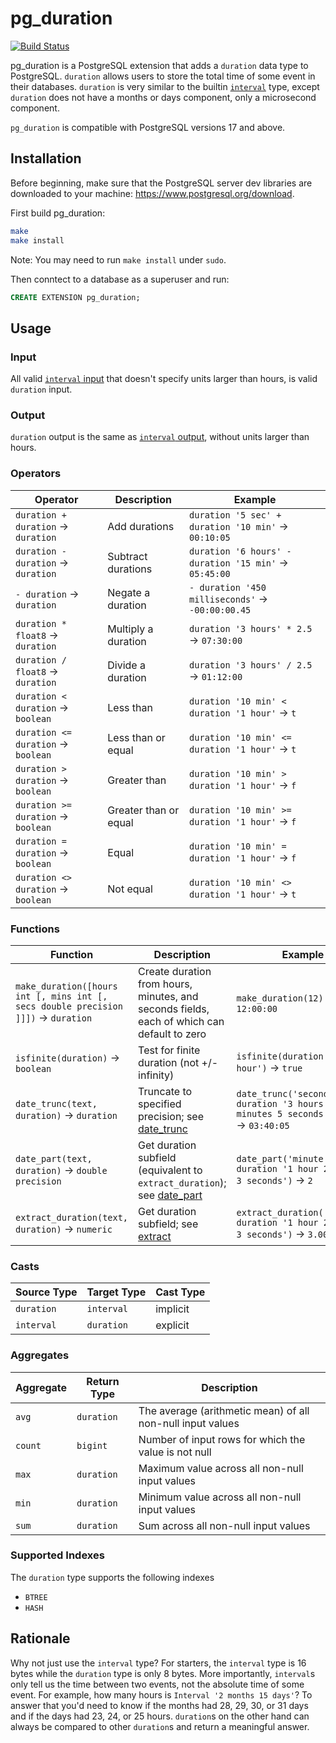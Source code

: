 # pg_duration

[![Build Status](https://github.com/jkosh44/pg_duration/workflows/CI/badge.svg)](https://github.com/jkosh44/pg_duration/actions)

pg_duration is a PostgreSQL extension that adds a `duration` data type to PostgreSQL. `duration` allows users to store
the total time of some event in their databases. `duration` is very similar to the builtin
[`interval`](https://www.postgresql.org/docs/17/datatype-datetime.html) type, except `duration` does not have a months
or days component, only a microsecond component.

`pg_duration` is compatible with PostgreSQL versions 17 and above.

## Installation

Before beginning, make sure that the PostgreSQL server dev libraries are downloaded to your
machine: https://www.postgresql.org/download.

First build pg_duration:

```bash
make
make install
```

Note: You may need to run `make install` under `sudo`.

Then conntect to a database as a superuser and run:

```SQL
CREATE EXTENSION pg_duration;
```

## Usage

### Input

All valid [`interval` input](https://www.postgresql.org/docs/current/datatype-datetime.html#DATATYPE-INTERVAL-INPUT)
that doesn't specify units larger than hours, is valid `duration` input.

### Output

`duration` output is the same as
[`interval` output](https://www.postgresql.org/docs/current/datatype-datetime.html#DATATYPE-INTERVAL-OUTPUT), without
units larger than hours.

### Operators

| Operator                            | Description           | Example                                                |
|-------------------------------------|-----------------------|--------------------------------------------------------|
| `duration + duration` -> `duration` | Add durations         | `duration '5 sec' + duration '10 min'` -> `00:10:05`   |
| `duration - duration` -> `duration` | Subtract durations    | `duration '6 hours' - duration '15 min'` -> `05:45:00` |
| `- duration` -> `duration`          | Negate a duration     | `- duration '450 milliseconds'` -> `-00:00:00.45`      |
| `duration * float8` -> `duration`   | Multiply a duration   | `duration '3 hours' * 2.5` -> `07:30:00`               |
| `duration / float8` -> `duration`   | Divide a duration     | `duration '3 hours' / 2.5` -> `01:12:00`               |
| `duration < duration` -> `boolean`  | Less than             | `duration '10 min' < duration '1 hour'` -> `t`         |
| `duration <= duration` -> `boolean` | Less than or equal    | `duration '10 min' <= duration '1 hour'` -> `t`        |
| `duration > duration` -> `boolean`  | Greater than          | `duration '10 min' > duration '1 hour'` -> `f`         |
| `duration >= duration` -> `boolean` | Greater than or equal | `duration '10 min' >= duration '1 hour'` -> `f`        |
| `duration = duration` -> `boolean`  | Equal                 | `duration '10 min' = duration '1 hour'` -> `f`         |
| `duration <> duration` -> `boolean` | Not equal             | `duration '10 min' <> duration '1 hour'` -> `t`        |

### Functions

| Function                                                                           | Description                                                                                | Example                                                                             |
|------------------------------------------------------------------------------------|--------------------------------------------------------------------------------------------|-------------------------------------------------------------------------------------|
| `make_duration([hours int [, mins int [, secs double precision ]]])` -> `duration` | Create duration from hours, minutes, and seconds fields, each of which can default to zero | `make_duration(12)` -> `12:00:00`                                                   |
| `isfinite(duration)` -> `boolean`                                                  | Test for finite duration (not +/-infinity)                                                 | `isfinite(duration '1 hour')` -> `true`                                             |
| `date_trunc(text, duration)` -> `duration`                                         | Truncate to specified precision; see [date_trunc][date_trunc]                              | `date_trunc('second', duration '3 hours 40 minutes 5 seconds 60 ms')` -> `03:40:05` |
| `date_part(text, duration)` -> `double precision`                                  | Get duration subfield (equivalent to `extract_duration`); see [date_part][date_part]       | `date_part('minute', duration '1 hour 2 minutes 3 seconds')` -> `2`                 |
| `extract_duration(text, duration)` -> `numeric`                                    | Get duration subfield; see [extract][date_part]                                            | `extract_duration('second', duration '1 hour 2 minutes 3 seconds')` -> `3.004`      |

### Casts

| Source Type | Target Type | Cast Type |
|-------------|-------------|-----------|
| `duration`  | `interval`  | implicit  |
| `interval`  | `duration`  | explicit  |

### Aggregates

| Aggregate | Return Type | Description                                                |
|-----------|-------------|------------------------------------------------------------|
| `avg`     | `duration`  | The average (arithmetic mean) of all non-null input values |
| `count`   | `bigint`    | Number of input rows for which the value is not null       |
| `max`     | `duration`  | Maximum value across all non-null input values             |
| `min`     | `duration`  | Minimum value across all non-null input values             |
| `sum`     | `duration`  | Sum across all non-null input values                       |

### Supported Indexes

The `duration` type supports the following indexes

- `BTREE`
- `HASH`

## Rationale

Why not just use the `interval` type? For starters, the `interval` type is 16 bytes while the `duration` type is only 8
bytes. More importantly, `interval`s only tell us the time between two events, not the absolute time of some event. For
example, how many hours is `Interval '2 months 15 days'`? To answer that you'd need to know if the months had 28, 29,
30, or 31 days and if the days had 23, 24, or 25 hours. `duration`s on the other hand can always be compared to other
`duration`s and return a meaningful answer.

[date_trunc]: https://www.postgresql.org/docs/17/functions-datetime.html#FUNCTIONS-DATETIME-TRUNC
[date_part]: https://www.postgresql.org/docs/17/functions-datetime.html#FUNCTIONS-DATETIME-EXTRACT